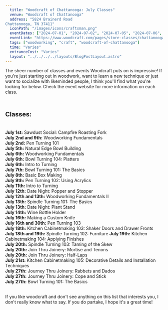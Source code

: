 ```yaml
---
  title: "Woodcraft of Chattanooga: July Classes"
  venue: "Woodcraft of Chattanooga"
  address: "5824 Brainerd Road
Chattanooga, TN 37411"
  iconPath: "/images/icons/craftsman.png"
  eventDates: ["2024-07-01", "2024-07-02", "2024-07-05", "2024-07-06", "2024-07-07", "2024-07-08", "2024-07-09", "2024-07-11", "2024-07-12", "2024-07-13", "2024-07-14", "2024-07-16", "2024-07-18", "2024-07-19", "2024-07-20", "2024-07-21", "2024-07-27"]
  eventLink: "https://www.woodcraft.com/pages/store-classes/chattanooga"
  tags: ["woodworking", "craft", "woodcraft-of-chattanooga"]
  time: "Varies"
  entranceCost: "Varies"
  layout: "../../../../layouts/BlogPostLayout.astro"
---
```


The sheer number of classes and events Woodcraft puts on is impressive! If you're just starting out in woodwork, want to learn a new technique or just want to socialize with likeminded people, I think you'll find what you're looking for below. Check the event website for more information on each class.

<br>
<b><p style="font-size: 20px;"> Classes:</p></b>
<br>
<b class="2024-07-01">July 1st:</b> Sawdust Social: Campfire Roasting Fork
<br>
<b class="2024-07-09 2024-07-02">July 2nd and 9th:</b> Woodworking Fundamentals
<br>
<b class="2024-07-02">July 2nd:</b> Pen Turning 101
<br>
<b class="2024-07-05">July 5th:</b> Natural Edge Bowl Building
<br>
<b class="2024-07-06">July 6th:</b> Woodworking Fundamentals
<br>
<b class="2024-07-06">July 6th:</b> Bowl Turning 104: Platters
<br>
<b class="2024-07-06">July 6th:</b> Intro to Turning
<br>
<b class="2024-07-07">July 7th:</b> Bowl Turning 101: The Basics
<br>
<b class="2024-07-08">July 8th:</b> Basic Box Making
<br>
<b class="2024-07-09">July 9th:</b> Pen Turning 102: Using Acrylics
<br>
<b class="2024-07-11">July 11th:</b> Intro to Turning
<br>
<b class="2024-07-12">July 12th:</b> Date Night: Popper and Stopper
<br>
<b class="2024-07-12 2024-07-13">July 12th and 13th:</b> Woodworking Fundamentals II
<br>
<b class="2024-07-13">July 13th:</b> Spindle Turning 101: The Basics
<br>
<b class="2024-07-13">July 13th:</b> Date Night: Plant Stand
<br>
<b class="2024-07-14">July 14th:</b> Wine Bottle Holder
<br>
<b class="2024-07-16">July 16th:</b> Making a Custom Knife
<br>
<b class="2024-07-19 2024-07-30">July 16th and 30th:</b> Pen Turning 103
<br>
<b class="2024-07-18">July 18th:</b> Kitchen Cabinetmaking 103: Shaker Doors and Drawer Fronts
<br>
<b class="2024-07-19 2024-07-18">July 18th and 19th:</b> Spindle Turning 102: Furniture
<b class="2024-07-19">July 19th:</b> Kitchen Cabinetmaking 104: Applying Finishes
<br>
<b class="2024-07-20">July 20th:</b> Spindle Turning 103: Taming of the Skew
<br>
<b class="2024-07-20">July 20th:</b> Join Thru Joinery: Mortise and Tenons
<br>
<b class="2024-07-20">July 20th:</b> Join Thru Joinery: Half-Laps
<br>
<b class="2024-07-21">July 21st:</b> Kitchen Cabinetmaking 105: Decorative Details and Installation Techniques
<br>
<b class="2024-07-27">July 27th:</b> Journey Thru Joinery: Rabbets and Dados
<br>
<b class="2024-07-27">July 27th:</b> Journey Thru Joinery: Cope and Stick
<br>
<b class="2024-07-27">July 27th:</b> Bowl Turning 101: The Basics
<br><br>

If you like woodcraft and don't see anything on this list that interests you, I don't really know what to say. If you do partake, I hope it's a great time!

<script is:inline>
  let pathSplit = window.location.pathname.split("/");
  let elId = pathSplit[pathSplit.length - 2];
  let els = document.getElementsByClassName(elId);
  console.log(els);
  Array.from(els).forEach((el) => el.classList.add("highlighted-date"));
</script>